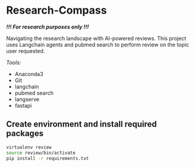 # Research-Compass

***!!! For research purposes only !!!***

Navigating the research landscape with AI-powered reviews. This project uses Langchain agents and pubmed search to
perform review on the topic user requested.

*Tools:*

- Anaconda3
- Git
- langchain
- pubmed search
- langserve
- fastapi

## Create environment and install required packages

```sh
virtualenv review
source review/bin/activate
pip install -r requirements.txt
```
